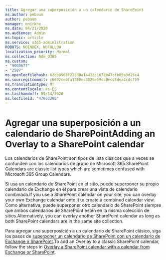 ```yaml
---
title: Agregar una superposición a un calendario de SharePoint
ms.author: pebaum
author: pebaum
manager: mnirkhe
ms.date: 04/21/2020
ms.audience: Admin
ms.topic: article
ms.service: o365-administration
ROBOTS: NOINDEX, NOFOLLOW
localization_priority: Normal
ms.collection: Adm_O365
ms.custom:
- "9000677"
- "2587"
ms.openlocfilehash: 62db9568f228d0a14413c1678b47cfb09a3d25c4
ms.sourcegitcommit: c6692ce0fa1358ec3529e59ca0ecdfdea4cdc759
ms.translationtype: MT
ms.contentlocale: es-ES
ms.lasthandoff: 09/14/2020
ms.locfileid: "47663386"
---
```

# <a name="adding-an-overlay-to-a-sharepoint-calendar"></a><span data-ttu-id="d15dd-102">Agregar una superposición a un calendario de SharePoint</span><span class="sxs-lookup"><span data-stu-id="d15dd-102">Adding an Overlay to a SharePoint calendar</span></span>

<span data-ttu-id="d15dd-103">Los calendarios de SharePoint son tipos de lista clásicos que a veces se confunden con los calendarios de grupo de Microsoft 365.</span><span class="sxs-lookup"><span data-stu-id="d15dd-103">SharePoint Calendars are classic list types which are sometimes confused with Microsoft 365 Group Calendars.</span></span>
 
<span data-ttu-id="d15dd-104">Si usa un calendario de SharePoint en el sitio, puede superponer su propio calendario de Exchange en él para crear una vista de calendario combinada.</span><span class="sxs-lookup"><span data-stu-id="d15dd-104">If you use a SharePoint calendar on your site, you can overlay your own Exchange calendar onto it to create a combined calendar view.</span></span> <span data-ttu-id="d15dd-105">Como alternativa, puede superponer otro calendario de SharePoint siempre que ambos calendarios de SharePoint estén en la misma colección de sitios.</span><span class="sxs-lookup"><span data-stu-id="d15dd-105">Alternatively, you can overlay another SharePoint calendar as long as both SharePoint calendars are in the same site collection.</span></span>
 
<span data-ttu-id="d15dd-106">Para agregar una superposición a un calendario de SharePoint clásico, siga los pasos de [superponer un calendario de SharePoint con un calendario de Exchange o SharePoint](https://support.office.com/article/Overlay-a-SharePoint-calendar-with-a-calendar-from-Exchange-or-SharePoint-4CAEBE59-3994-4A94-9322-B31ABB8A5E9A).</span><span class="sxs-lookup"><span data-stu-id="d15dd-106">To add an Overlay to a classic SharePoint calendar, follow the steps in [Overlay a SharePoint calendar with a calendar from Exchange or SharePoint](https://support.office.com/article/Overlay-a-SharePoint-calendar-with-a-calendar-from-Exchange-or-SharePoint-4CAEBE59-3994-4A94-9322-B31ABB8A5E9A).</span></span>
